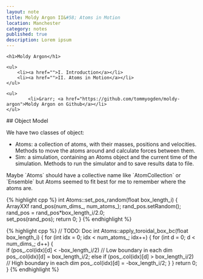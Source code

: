 ```yaml
---
layout: note
title: Moldy Argon II&#58; Atoms in Motion
location: Manchester
category: notes
published: true
description: Lorem ipsum
---
```


<style>

/*  body {
    background-color: rgba(245,243,242,1);
    font-family: "Helvetica", sans-serif;
    font-size: 10px;
    margin: 8px;
  }*/

  .svg-canvas {
    background-color: white;
    border: solid 1px rgba(208,199,198,1);
  }

  .axis {
    font: 10px sans-serif;
  }

  .axis path,
  .axis line {
    fill: none;
    stroke: #000;
    shape-rendering: crispEdges;
  }

  .circle {
  
    fill: rgba(189,54,19,1);
    stroke: white;
  
  }

</style>

<script src="http://d3js.org/d3.v3.min.js"></script>

<aside class="sidebox">

    <h1>Moldy Argon</h1>

    <ul>
        <li><a href="">I. Introduction</a></li>
        <li><a href="">II. Atoms in Motion</a></li>
    </ul>

    <ul>
            <li>&rarr; <a href="https://github.com/tommyogden/moldy-argon">Moldy Argon on Github</a></li>
    </ul>
</aside>

## Object Model

We have two classes of object:

- Atoms: a collection of atoms, with their masses, positions and velocities. Methods to move the atoms around and calculate forces between them.
- Sim: a simulation, containing an Atoms object and the current time of the simulation. Methods to run the simulator and to save results data to file.
<aside>
Maybe `Atoms` should have a collective name like `AtomCollection` or `Ensemble` but Atoms seemed to fit best for me to remember where the atoms are.
</aside>

<!-- <figure>
<img class="text-framed" src="/assets/notes/moldy-argon-2/moldy-argon-object-model.png" />
<figcaption>How <a href="https://labs.spotify.com/">Spotify</a> builds a product. I can&rsquo;t find the original source of this slide. If you see it on your travels let me know so I can properly credit.</figcaption>
</figure>
 -->

{% highlight cpp %}
 int Atoms::set_pos_random(float box_length_i) {
  ArrayXXf rand_pos(num_dims_, num_atoms_);
  rand_pos.setRandom(); rand_pos = rand_pos*box_length_i/2.0;    
  set_pos(rand_pos);
  return 0;
}
{% endhighlight %}



<script src="/assets/notes/moldy-argon-2/js/moldy-argon-2-1.js"></script>

{% highlight cpp %}
// TODO: Doc
int Atoms::apply_toroidal_box_bc(float box_length_i) {
  for (int idx = 0; idx < num_atoms_; idx++) {
    for (int d = 0; d < num_dims_; d++) {    
      if (pos_.col(idx)[d] < -box_length_i/2) // Low boundary in each dim
        pos_.col(idx)[d] = box_length_i/2;
      else if (pos_.col(idx)[d] > box_length_i/2) // High boundary in each dim
        pos_.col(idx)[d] = -box_length_i/2;
    }
  }
  return 0;
}
{% endhighlight %}